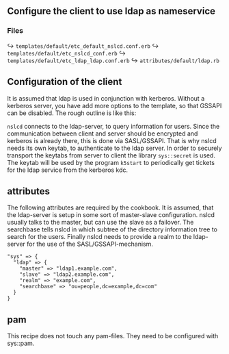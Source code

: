 ## Configure the client to use ldap as nameservice ##

### Files ###

↪ `templates/default/etc_default_nslcd.conf.erb`
↪ `templates/default/etc_nslcd_conf.erb`
↪ `templates/default/etc_ldap_ldap.conf.erb`
↪ `attributes/default/ldap.rb`

## Configuration of the client ##
It is assumed that ldap is used in conjunction with kerberos.  Without a kerberos server, you have add more options to the template, so that GSSAPI can be disabled.  The rough outline is like this:

`nslcd` connects to the ldap-server, to query information for users.  Since the communication between client and server should be encrypted and kerberos is already there, this is done via SASL/GSSAPI.  That is why nslcd needs its own keytab, to authenticate to the ldap server.  In order to securely transport the keytabs from server to client the library `sys::secret` is used.  The keytab will be used by the program `k5start` to periodically get tickets for the ldap service from the kerberos kdc.

## attributes ##
The following attributes are required by the cookbook.  It is assumed, that the ldap-server is setup in some sort of master-slave configuration.  nslcd usually talks to the master, but can use the slave as a failover.  The searchbase tells nslcd in which subtree of the directory information tree to search for the users.  Finally nslcd needs to provide a realm to the ldap-server for the use of the SASL/GSSAPI-mechanism.


	"sys" => {
	  "ldap" => {
	    "master" => "ldap1.example.com",
		"slave" => "ldap2.example.com",
		"realm" => "example.com",
		"searchbase" => "ou=people,dc=example,dc=com"
	  }
	}

## pam ##
This recipe does not touch any pam-files.  They need to be configured with sys::pam.
